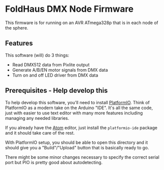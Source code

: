 # FoldHaus DMX Node Firmware

This firmware is for running on an AVR ATmega328p that is in each node of the sphere.

## Features

This software (will) do 3 things:
 - Read DMX512 data from Pixlite output
 - Generate A/B/EN motor signals from DMX data
 - Turn on and off LED driver from DMX data

## Prerequisites - Help develop this

To help develop this software, you'll need to install [PlatformIO](https://platformio.org).
Think of PlatformIO as a modern take on the Arduino "IDE".
It's all the same code, just with easier to use text editor with many more features including managing any needed libraries.

If you already have the [Atom](https://atom.io) editor, just install the `platformio-ide` package and it should take care of the rest.

With PlatformIO setup, you should be able to open this directory and it should give you a "Build"/"Upload" button that is basically ready to go.

There might be some minor changes necessary to specify the correct serial port but PIO is pretty good about autodetecting.
